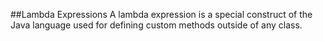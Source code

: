 ##Lambda Expressions
A lambda expression is a special construct of the Java language used for defining custom methods outside of any class.
